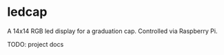 # ledcap

A 14x14 RGB led display
for a graduation cap. Controlled via Raspberry Pi.

TODO: project docs
